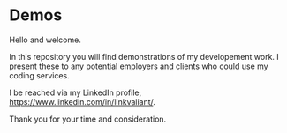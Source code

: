 # Demos
Hello and welcome.

In this repository you will find demonstrations of my developement work.  I present these to any potential employers and clients who could use my coding services.

I be reached via my LinkedIn profile, https://www.linkedin.com/in/linkvaliant/.

Thank you for your time and consideration.
